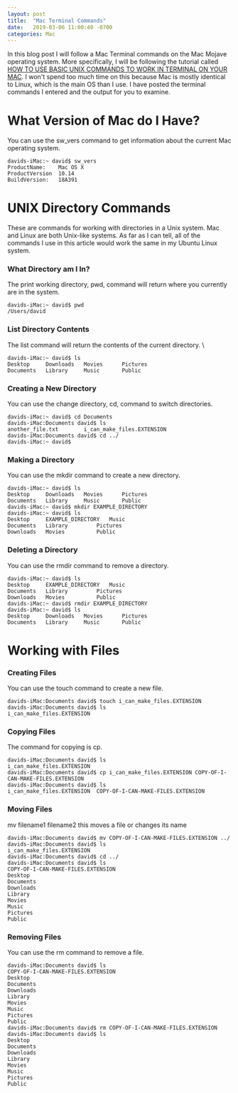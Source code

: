 ```yaml
---
layout: post
title:  "Mac Terminal Commands"
date:   2019-03-06 11:00:40 -0700
categories: Mac
---
```


In this blog post I will follow a Mac Terminal commands on the Mac Mojave operating system. More specifically, I will be following the tutorial called [HOW TO USE BASIC UNIX COMMANDS TO WORK IN TERMINAL ON YOUR MAC](https://www.dummies.com/computers/macs/mac-operating-systems/how-to-use-basic-unix-commands-to-work-in-terminal-on-your-mac/). I won't spend too much time on this because Mac is mostly identical to Linux, which is the main OS than I use. I have posted the terminal commands I entered and the output for you to examine.

# What Version of Mac do I Have?
You can use the sw_vers command to get information about the current Mac operating system.
```console
davids-iMac:~ david$ sw_vers
ProductName:	Mac OS X
ProductVersion	10.14
BuildVersion:	18A391
```

# UNIX Directory Commands
These are commands for working with directories in a Unix system. Mac and Linux are both Unix-like systems. As far as I can tell, all of the commands I use in this article would work the same in my Ubuntu Linux system.
### What Directory am I In?
The print working directory, pwd, command will return where you currently are in the system.
```console
davids-iMac:~ david$ pwd
/Users/david
```
### List Directory Contents
The list command will return the contents of the current directory. \
```console
davids-iMac:~ david$ ls
Desktop		Downloads	Movies		Pictures
Documents	Library		Music		Public
```
### Creating a New Directory
You can use the change directory, cd, command to switch directories.
```console
davids-iMac:~ david$ cd Documents
davids-iMac:Documents david$ ls
another_file.txt		i_can_make_files.EXTENSION
davids-iMac:Documents david$ cd ../
davids-iMac:~ david$
```
### Making a Directory
You can use the mkdir command to create a new directory.
```console
davids-iMac:~ david$ ls
Desktop		Downloads	Movies		Pictures
Documents	Library		Music		Public
davids-iMac:~ david$ mkdir EXAMPLE_DIRECTORY
davids-iMac:~ david$ ls
Desktop		EXAMPLE_DIRECTORY	Music
Documents	Library			Pictures			
Downloads	Movies			Public
```
### Deleting a Directory
You can use the rmdir command to remove a directory.
```console
davids-iMac:~ david$ ls
Desktop		EXAMPLE_DIRECTORY	Music
Documents	Library			Pictures			
Downloads	Movies			Public
davids-iMac:~ david$ rmdir EXAMPLE_DIRECTORY
davids-iMac:~ david$ ls
Desktop		Downloads	Movies		Pictures
Documents	Library		Music		Public
```

# Working with Files
### Creating Files
You can use the touch command to create a new file.
```console
davids-iMac:Documents david$ touch i_can_make_files.EXTENSION
davids-iMac:Documents david$ ls
i_can_make_files.EXTENSION
```
### Copying Files
The command for copying is cp.
```console
davids-iMac:Documents david$ ls
i_can_make_files.EXTENSION
davids-iMac:Documents david$ cp i_can_make_files.EXTENSION COPY-OF-I-CAN-MAKE-FILES.EXTENSION
davids-iMac:Documents david$ ls
i_can_make_files.EXTENSION	COPY-OF-I-CAN-MAKE-FILES.EXTENSION
```
### Moving Files
mv filename1 filename2 this moves a file or changes its name
```console
davids-iMac:Documents david$ mv COPY-OF-I-CAN-MAKE-FILES.EXTENSION ../
davids-iMac:Documents david$ ls
i_can_make_files.EXTENSION
davids-iMac:Documents david$ cd ../
davids-iMac:Documents david$ ls
COPY-OF-I-CAN-MAKE-FILES.EXTENSION
Desktop
Documents
Downloads
Library
Movies
Music
Pictures
Public
```
### Removing Files
You can use the rm command to remove a file.
```console
davids-iMac:Documents david$ ls
COPY-OF-I-CAN-MAKE-FILES.EXTENSION
Desktop
Documents
Downloads
Library
Movies
Music
Pictures
Public
davids-iMac:Documents david$ rm COPY-OF-I-CAN-MAKE-FILES.EXTENSION
davids-iMac:Documents david$ ls
Desktop
Documents
Downloads
Library
Movies
Music
Pictures
Public
```
